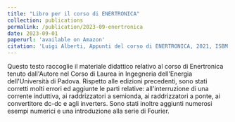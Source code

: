 ```yaml
---
title: "Libro per il corso di ENERTRONICA"
collection: publications
permalink: /publication/2023-09-enertronica
date: 2023-09-01
paperurl: 'available on Amazon'
citation: 'Luigi Alberti, Appunti del corso di ENERTRONICA, 2021, ISBM 979-8471858589, 273 pagine.'
---
```


Questo testo raccoglie il materiale didattico relativo al corso di Enertronica
tenuto dall'Autore nel Corso di Laurea in Ingegneria dell'Energia
dell'Università di Padova. Rispetto alle edizioni precedenti, sono stati
corretti molti errori ed aggiunte le parti relative: all'interruzione di
una corrente induttiva, ai raddrizzatori a semionda, ai raddrizzatori a ponte,
ai convertitore dc-dc e agli inverters. Sono stati inoltre aggiunti numerosi
esempi numerici e una introduzione alla serie di Fourier.
